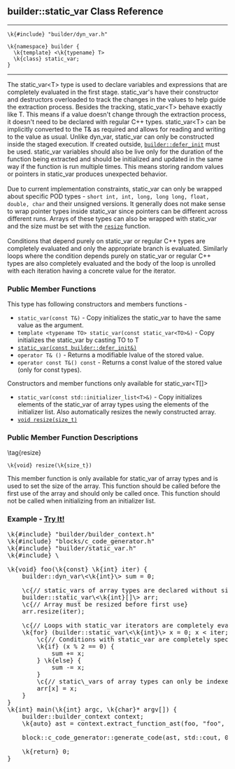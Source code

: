 ## builder::static\_var Class Reference
<hr>
	
	\k{#include} "builder/dyn_var.h"

	\k{namespace} builder {
	  \k{template} <\k{typename} T>
	  \k{class} static_var;
	}

<hr>

The static\_var\<T\> type is used to declare variables and expressions that are completely evaluated in the first stage. 
static\_var's have their constructor and destructors overloaded to track the changes in the values to help guide the 
extraction process. Besides the tracking, static\_var\<T\> behave exactly like T. This means if a value doesn't change
through the extraction process, it doesn't need to be declared with regular C++ types. static\_var\<T\> can be implicitly 
converted to the T& as required and allows for reading and writing to the value as usual. Unlike dyn\_var, static\_var 
can only be constructed inside the staged execution. If created outside, [`builder::defer_init`](defer_init.html) must be 
used. static\_var variables should also be live only for the duration of the function being extracted and should be initialized 
and updated in the same way if the function is run multiple times. This means storing random values or pointers in static\_var 
produces unexpected behavior. 
<br>
<br>
Due to current implementation constraints, static\_var can only be wrapped about specific POD types - `short int, int, long, long long, float, double, char` 
and their unsigned versions. It generally does not make sense to wrap pointer types inside
static\_var since pointers can be different across different runs. Arrays of these types can also be wrapped with static\_var and the size must be set with the [`resize`](static_var.html#t-resize)
function.
<br>
<br>
Conditions that depend purely on static\_var or regular C++ types are completely evaluated and only the appropriate branch is
evaluated. Similarly loops where the condition depends purely on static\_var or regular C++ types are also completely 
evaluated and the body of the loop is unrolled with each iteration having a concrete value for the iterator. 



### Public Member Functions
This type has following constructors and members functions - 

- `static_var(const T&)` - Copy initializes the static\_var to have the same value as the argument.
- `template <typename TO> static_var(const static_var<TO>&)` - Copy initializes the static\_var by casting TO to T
- [`static_var(const builder::defer_init&)`](defer_init.html)
- `operator T& ()` - Returns a modifiable lvalue of the stored value.
- `operator const T&() const` - Returns a const lvalue of the stored value (only for const types). 

Constructors and member functions only available for static\_var\<T[]\>

- `static_var(const std::initializer_list<T>&)` - Copy initializes elements of the static\_var of array types using the elements of the initializer list. Also automatically resizes the newly constructed array. 
- [`void resize(size_t)`](static_var.html#t-resize) 


### Public Member Function Descriptions

\tag{resize}

	\k{void} resize(\k{size_t})

This member function is only available for static\_var of array types and is used to set the size of the array. This function 
should be called before the first use of the array and should only be called once. This function should not be called when
initializing from an initializer list.

### Example - [Try It!](https://buildit.so/tryit/?sample=shared&pid=85433647743ea8a6ed037641b8731c0c) 

<pre class="code-box">
\k{#include} "builder/builder_context.h"
\k{#include} "blocks/c_code_generator.h"
\k{#include} "builder/static_var.h"
\k{#include} \<iostream\>

\k{void} foo(\k{const} \k{int} iter) {
    builder::dyn_var\<\k{int}\> sum = 0;

    \c{// static_vars of array types are declared without size}
    builder::static_var\<\k{int}[]\> arr;
    \c{// Array must be resized before first use}
    arr.resize(iter);

    \c{// Loops with static_var iterators are completely evaluated and unrolled}
    \k{for} (builder::static_var\<\k{int}\> x = 0; x < iter; x++) {
        \c{// Conditions with static_var are completely specialized}
        \k{if} (x % 2 == 0) {
            sum += x;
        } \k{else} {
            sum -= x;
        }
        \c{// static\_vars of array types can only be indexed by first stage values}
        arr[x] = x;
    }
}
\k{int} main(\k{int} argc, \k{char}* argv[]) {
    builder::builder_context context;
    \k{auto} ast = context.extract_function_ast(foo, "foo", 16);

    block::c_code_generator::generate_code(ast, std::cout, 0);

    \k{return} 0;
}

</pre>
